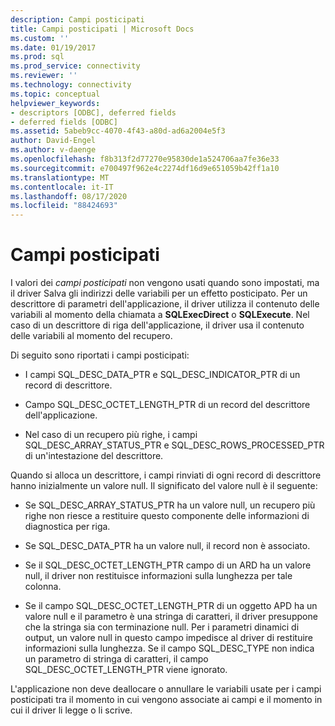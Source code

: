 ```yaml
---
description: Campi posticipati
title: Campi posticipati | Microsoft Docs
ms.custom: ''
ms.date: 01/19/2017
ms.prod: sql
ms.prod_service: connectivity
ms.reviewer: ''
ms.technology: connectivity
ms.topic: conceptual
helpviewer_keywords:
- descriptors [ODBC], deferred fields
- deferred fields [ODBC]
ms.assetid: 5abeb9cc-4070-4f43-a80d-ad6a2004e5f3
author: David-Engel
ms.author: v-daenge
ms.openlocfilehash: f8b313f2d77270e95830de1a524706aa7fe36e33
ms.sourcegitcommit: e700497f962e4c2274df16d9e651059b42ff1a10
ms.translationtype: MT
ms.contentlocale: it-IT
ms.lasthandoff: 08/17/2020
ms.locfileid: "88424693"
---
```

# <a name="deferred-fields"></a>Campi posticipati
I valori dei *campi posticipati* non vengono usati quando sono impostati, ma il driver Salva gli indirizzi delle variabili per un effetto posticipato. Per un descrittore di parametri dell'applicazione, il driver utilizza il contenuto delle variabili al momento della chiamata a **SQLExecDirect** o **SQLExecute**. Nel caso di un descrittore di riga dell'applicazione, il driver usa il contenuto delle variabili al momento del recupero.  
  
 Di seguito sono riportati i campi posticipati:  
  
-   I campi SQL_DESC_DATA_PTR e SQL_DESC_INDICATOR_PTR di un record di descrittore.  
  
-   Campo SQL_DESC_OCTET_LENGTH_PTR di un record del descrittore dell'applicazione.  
  
-   Nel caso di un recupero più righe, i campi SQL_DESC_ARRAY_STATUS_PTR e SQL_DESC_ROWS_PROCESSED_PTR di un'intestazione del descrittore.  
  
 Quando si alloca un descrittore, i campi rinviati di ogni record di descrittore hanno inizialmente un valore null. Il significato del valore null è il seguente:  
  
-   Se SQL_DESC_ARRAY_STATUS_PTR ha un valore null, un recupero più righe non riesce a restituire questo componente delle informazioni di diagnostica per riga.  
  
-   Se SQL_DESC_DATA_PTR ha un valore null, il record non è associato.  
  
-   Se il SQL_DESC_OCTET_LENGTH_PTR campo di un ARD ha un valore null, il driver non restituisce informazioni sulla lunghezza per tale colonna.  
  
-   Se il campo SQL_DESC_OCTET_LENGTH_PTR di un oggetto APD ha un valore null e il parametro è una stringa di caratteri, il driver presuppone che la stringa sia con terminazione null. Per i parametri dinamici di output, un valore null in questo campo impedisce al driver di restituire informazioni sulla lunghezza. Se il campo SQL_DESC_TYPE non indica un parametro di stringa di caratteri, il campo SQL_DESC_OCTET_LENGTH_PTR viene ignorato.  
  
 L'applicazione non deve deallocare o annullare le variabili usate per i campi posticipati tra il momento in cui vengono associate ai campi e il momento in cui il driver li legge o li scrive.
